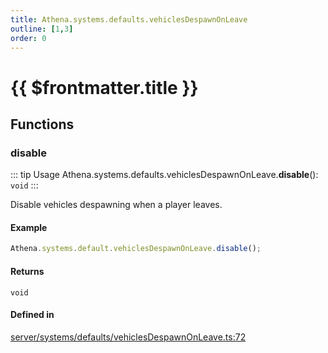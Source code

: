 ```yaml
---
title: Athena.systems.defaults.vehiclesDespawnOnLeave
outline: [1,3]
order: 0
---
```


# {{ $frontmatter.title }}


## Functions

### disable

::: tip Usage
Athena.systems.defaults.vehiclesDespawnOnLeave.**disable**(): `void`
:::

Disable vehicles despawning when a player leaves.

#### Example
```ts
Athena.systems.default.vehiclesDespawnOnLeave.disable();
```

#### Returns

`void`

#### Defined in

[server/systems/defaults/vehiclesDespawnOnLeave.ts:72](https://github.com/Stuyk/altv-athena/blob/94d0bf7/src/core/server/systems/defaults/vehiclesDespawnOnLeave.ts#L72)
